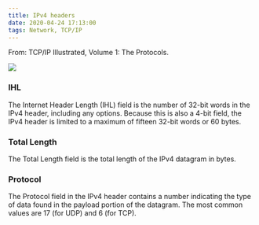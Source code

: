 ```yaml
---
title: IPv4 headers
date: 2020-04-24 17:13:00
tags: Network, TCP/IP
---
```


From: TCP/IP Illustrated, Volume 1: The Protocols.

![](https://img2020.cnblogs.com/blog/1224734/202004/1224734-20200424170916462-2028804450.png)

### IHL
The Internet Header Length (IHL) field is the number of 32-bit words in the IPv4 header, including any options. Because this is also a 4-bit field, the IPv4 header is limited to a maximum of fifteen 32-bit words or 60 bytes.
### Total Length
The Total Length field is the total length of the IPv4 datagram in bytes.
### Protocol
The Protocol field in the IPv4 header contains a number indicating the type of data found in the payload portion of the datagram. The most common values are 17 (for UDP) and 6 (for TCP).